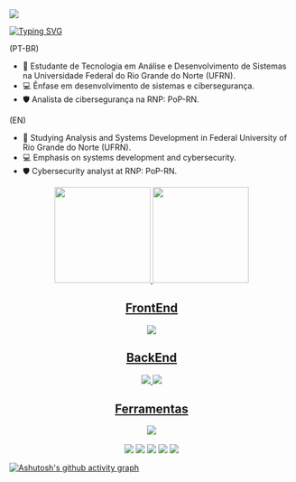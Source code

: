 <img src="https://capsule-render.vercel.app/api?type=waving&color=gradient&backgroundcolor=cobalt&height=200&section=header&text=About+Me&fontSize=70" />

[![Typing SVG](https://readme-typing-svg.herokuapp.com/?color=000000&size=40&center=true&vCenter=true&width=1000&lines=HELLO,+My+name+is+Henrique+Nastari+👋;I'm+29+years+old;FullStack+dev;And+Cybersecurity+Analyst;Be+Welcome!+:%29)](https://git.io/typing-svg)

(PT-BR)
- 📖 Estudante de Tecnologia em Análise e Desenvolvimento de Sistemas na Universidade Federal do Rio Grande do Norte (UFRN).
- 💻 Ênfase em desenvolvimento de sistemas e cibersegurança.
- 🛡️ Analista de cibersegurança na RNP: PoP-RN.

(EN)
- 📖 Studying Analysis and Systems Development in Federal University of Rio Grande do Norte (UFRN).
- 💻 Emphasis on systems development and cybersecurity.
- 🛡️ Cybersecurity analyst at RNP: PoP-RN.

<div align="center">
  
  <a href="https://github.com/Henrique-Nastari">
  <img height="170em" src="https://github-readme-stats.vercel.app/api?username=Henrique-Nastari&show_icons=true&theme=github_dark&include_all_commits=true&count_private=true"/>
    
  <img height="170em" src="https://github-readme-stats.vercel.app/api/top-langs/?username=Henrique-Nastari&layout=compact&langs_count=7&theme=github_dark"/>

 </div>
  
<div align="center">
  <a href="https://skillicons.dev">
    <h2> FrontEnd </h2>
    <img src="https://skillicons.dev/icons?i=js,html,css,react,figma" />
    <h2> BackEnd </h2>
    <img src="https://skillicons.dev/icons?i=go,py,django,dart,flutter" />
    <img src="https://skillicons.dev/icons?i=mongodb,mysql,postgres,redis" />
    <h2> Ferramentas </h2>
    <img src="https://skillicons.dev/icons?i=docker,androidstudio,kali,grafana" />
  </a>
</div>
    
  <br>

<div align="center">    
  <a href = "mailto:nastari.henrique@gmail.com"><img src="https://img.shields.io/badge/-Gmail-%23333?style=for-the-badge&logo=gmail&logoColor=white" target="_blank"></a>
  <a href = "mailto:nastari.henrique@outlook.com"><img src="https://img.shields.io/badge/Microsoft_Outlook-0078D4?style=for-the-badge&logo=microsoft-outlook&logoColor=white" target="_blank"></a>
  <a href="https://www.linkedin.com/in/henrique-nastari-corr%C3%AAa-a7932b325/" target="_blank"><img src="https://img.shields.io/badge/-LinkedIn-%230077B5?style=for-the-badge&logo=linkedin&logoColor=white" target="_blank"></a> 
  <a href="https://www.instagram.com/henriquenastari/" target="_blank"><img src="https://img.shields.io/badge/-Instagram-%23E4405F?style=for-the-badge&logo=instagram&logoColor=white" target="_blank"></a>
  <a href="https://gitlab.com/nastari.henrique"><img src="https://img.shields.io/badge/GitLab-330F63?style=for-the-badge&logo=gitlab&logoColor=white"></a>
 
</div>

[![Ashutosh's github activity graph](https://github-readme-activity-graph.vercel.app/graph?username=Henrique-Nastari&bg_color=00000&color=3618cd&line=cac0d3&point=2c1bb1&area=true&hide_border=true)](https://github.com/ashutosh00710/github-readme-activity-graph)
